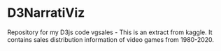 # D3NarratiViz
Repository for my D3js code
vgsales - This is an extract from kaggle. It contains sales distribution information of video games from 1980-2020.
